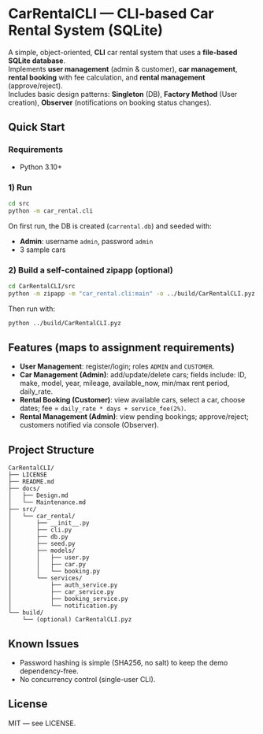 # CarRentalCLI — CLI-based Car Rental System (SQLite)

A simple, object-oriented, **CLI** car rental system that uses a **file-based SQLite database**.  
Implements **user management** (admin & customer), **car management**, **rental booking** with fee calculation, and **rental management** (approve/reject).  
Includes basic design patterns: **Singleton** (DB), **Factory Method** (User creation), **Observer** (notifications on booking status changes).

## Quick Start
### Requirements
- Python 3.10+


### 1) Run
```bash
cd src
python -m car_rental.cli
```
On first run, the DB is created (`carrental.db`) and seeded with:
- **Admin**: username `admin`, password `admin`
- 3 sample cars

### 2) Build a self-contained zipapp (optional)
```bash
cd CarRentalCLI/src
python -m zipapp -m "car_rental.cli:main" -o ../build/CarRentalCLI.pyz
```
Then run with:
```bash
python ../build/CarRentalCLI.pyz
```

## Features (maps to assignment requirements)
- **User Management**: register/login; roles `ADMIN` and `CUSTOMER`.
- **Car Management (Admin)**: add/update/delete cars; fields include: ID, make, model, year, mileage, available_now, min/max rent period, daily_rate.
- **Rental Booking (Customer)**: view available cars, select a car, choose dates; fee = `daily_rate * days + service_fee(2%)`.
- **Rental Management (Admin)**: view pending bookings; approve/reject; customers notified via console (Observer).

## Project Structure
```
CarRentalCLI/
├── LICENSE
├── README.md
├── docs/
│   ├── Design.md
│   └── Maintenance.md
├── src/
│   └── car_rental/
│       ├── __init__.py
│       ├── cli.py
│       ├── db.py
│       ├── seed.py
│       ├── models/
│       │   ├── user.py
│       │   ├── car.py
│       │   └── booking.py
│       └── services/
│           ├── auth_service.py
│           ├── car_service.py
│           ├── booking_service.py
│           └── notification.py
└── build/
    └── (optional) CarRentalCLI.pyz
```

## Known Issues
- Password hashing is simple (SHA256, no salt) to keep the demo dependency-free.
- No concurrency control (single-user CLI).

## License
MIT — see LICENSE.
